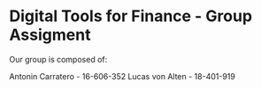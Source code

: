 # Digital Tools for Finance - Group Assigment

Our group is composed of:

Antonin Carratero - 16-606-352
Lucas von Alten - 18-401-919

